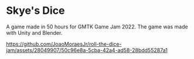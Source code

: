 # Skye's Dice
A game made in 50 hours for GMTK Game Jam 2022. 
The game was made with Unity and Blender.

https://github.com/JoaoMoraesJr/roll-the-dice-jam/assets/28049907/50c96e8a-5cba-42a4-ad58-28bdd55287a1

